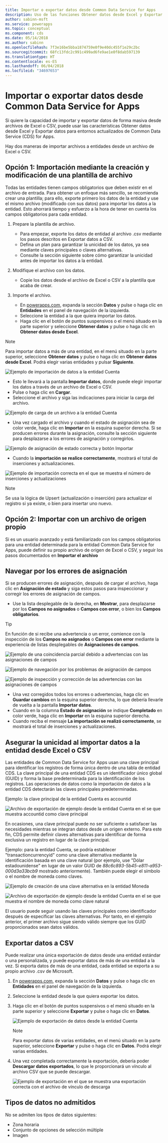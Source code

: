 ```yaml
---
title: Importar o exportar datos desde Common Data Service for Apps
description: Uso de las funciones Obtener datos desde Excel y Exportar datos para importar y exportar datos de forma masiva desde archivos de Excel o CSV a las entidades de Common Data Service (CDS) for Apps
author: sabinn-msft
ms.service: powerapps
ms.topic: conceptual
ms.component: cds
ms.date: 05/14/2018
ms.author: sabinn
ms.openlocfilehash: 7f3e16be5bba1874759e0f9e40dc455f1e29c2bc
ms.sourcegitcommit: 68fc13fdc2c991c499ad6fe9ae1e0f8dab597139
ms.translationtype: HT
ms.contentlocale: es-ES
ms.lasthandoff: 06/04/2018
ms.locfileid: "34697653"
---
```

# <a name="import-or-export-data-from-the-common-data-service-for-apps"></a>Importar o exportar datos desde Common Data Service for Apps

Si quiere la capacidad de importar y exportar datos de forma masiva desde archivos de Excel o CSV, puede usar las características Obtener datos desde Excel y Exportar datos para entornos actualizados de Common Data Service (CDS) for Apps.

Hay dos maneras de importar archivos a entidades desde un archivo de Excel o CSV.

## <a name="option-1-import-by-creating-and-modifying-a-file-template"></a>Opción 1: Importación mediante la creación y modificación de una plantilla de archivo

Todas las entidades tienen campos obligatorios que deben existir en el archivo de entrada. Para obtener un enfoque más sencillo, se recomienda crear una plantilla; para ello, exporte primero los datos de la entidad y use el mismo archivo (modificado con sus datos) para importar los datos a la entidad. Esto ahorrará tiempo y esfuerzo a la hora de tener en cuenta los campos obligatorios para cada entidad.

1. Prepare la plantilla de archivo.

    - Para empezar, exporte los datos de entidad al archivo .csv mediante los pasos descritos en Exportar datos a CSV.
    - Defina un plan para garantizar la unicidad de los datos, ya sea mediante claves principales o claves alternativas.
    - Consulte la sección siguiente sobre cómo garantizar la unicidad antes de importar los datos a la entidad.

1. Modifique el archivo con los datos.

    - Copie los datos desde el archivo de Excel o CSV a la plantilla que acaba de crear.

1. Importe el archivo.
    - En [powerapps.com](https://web.powerapps.com/), expanda la sección **Datos** y pulse o haga clic en **Entidades** en el panel de navegación de la izquierda.
    - Seleccione la entidad a la que quiera importar los datos.
    - Haga clic en el botón de puntos suspensivos o el menú situado en la parte superior y seleccione **Obtener datos** y pulse o haga clic en **Obtener datos desde Excel**.

> [!NOTE]
> Para importar datos a más de una entidad, en el menú situado en la parte superior, seleccione **Obtener datos** y pulse o haga clic en **Obtener datos desde Excel**. Podrá elegir varias entidades y pulsar **Siguiente**.

![Ejemplo de importación de datos a la entidad Cuenta](./media/data-platform-import-export/import-data-to-account.png)

- Esto le llevará a la pantalla **Importar datos**, donde puede elegir importar los datos a través de un archivo de Excel o CSV.
- Pulse o haga clic en **Cargar**.
- Seleccione el archivo y siga las indicaciones para iniciar la carga del archivo.

![Ejemplo de carga de un archivo a la entidad Cuenta](./media/data-platform-import-export/upload-account.png)

- Una vez cargado el archivo y cuando el estado de asignación sea de color verde, haga clic en **Importar** en la esquina superior derecha. Si se producen errores durante la asignación, consulte la sección siguiente para desplazarse a los errores de asignación y corregirlos.

![Ejemplo de asignación de estado correcta y botón Importar](./media/data-platform-import-export/success-map-imp.png)

- Cuando la **importación se realice correctamente**, mostrará el total de inserciones y actualizaciones.

![Ejemplo de importación correcta en el que se muestra el número de inserciones y actualizaciones](./media/data-platform-import-export/success-imp-insert.png)

> [!NOTE]
> Se usa la lógica de Upsert (actualización o inserción) para actualizar el registro si ya existe, o bien para insertar uno nuevo.

## <a name="option-2-import-by-bringing-your-own-source-file"></a>Opción 2: Importar con un archivo de origen propio

Si es un usuario avanzado y está familiarizado con los campos obligatorios para una entidad determinada para la entidad Common Data Service for Apps, puede definir su propio archivo de origen de Excel o CSV, y seguir los pasos documentados en **Importar el archivo**

## <a name="navigating-mapping-errors"></a>Navegar por los errores de asignación

Si se producen errores de asignación, después de cargar el archivo, haga clic en **Asignación de estado** y siga estos pasos para inspeccionar y corregir los errores de asignación de campos.

- Use la lista desplegable de la derecha, en **Mostrar**, para desplazarse por los **Campos no asignados** o **Campos con error**, o bien los **Campos obligatorios**.

> [!TIP]
> En función de si recibe una advertencia o un error, comience con la inspección de los **Campos no asignados** o **Campos con error** mediante la experiencia de listas desplegables de **Asignaciones de campos**.

![Ejemplo de una coincidencia parcial debido a advertencias con las asignaciones de campos](./media/data-platform-import-export/partial-match.png)

![Ejemplo de navegación por los problemas de asignación de campos](./media/data-platform-import-export/navigate-mappings.png)

![ Ejemplo de inspección y corrección de las advertencias con las asignaciones de campos](./media/data-platform-import-export/inspect-warnings.png)

- Una vez corregidos todos los errores o advertencias, haga clic en **Guardar cambios** en la esquina superior derecha, lo que debería llevarle de vuelta a la pantalla **Importar datos**.
- Cuando en la columna **Estado de asignación** se indique **Completado** en color verde, haga clic en **Importar** en la esquina superior derecha.
- Cuando reciba el mensaje **La importación se realizó correctamente**, se mostrará el total de inserciones y actualizaciones.

## <a name="ensuring-uniqueness-while-importing-data-into-entity-from-excel-or-csv"></a>Asegurar la unicidad al importar datos a la entidad desde Excel o CSV

Las entidades de Common Data Service for Apps usan una clave principal para identificar los registros de forma única dentro de una tabla de entidad CDS. La clave principal de una entidad CDS es un identificador único global (GUID) y forma la base predeterminada para la identificación de los registros. Las operaciones de datos como la importación de datos a la entidad CDS detectarán las claves principales predeterminadas.

Ejemplo: la clave principal de la entidad Cuenta es accountid

![Archivo de exportación de ejemplo desde la entidad Cuenta en el se que muestra accountid como clave principal](./media/data-platform-import-export/export-pk.png)

En ocasiones, una clave principal puede no ser suficiente o satisfacer las necesidades mientras se integran datos desde un origen externo. Para este fin, CDS permite definir claves alternativas para identificar de forma exclusiva un registro en lugar de la clave principal.

Ejemplo: para la entidad Cuenta, se podría establecer "transactioncurrencyid" como una clave alternativa mediante la identificación basada en una clave natural (por ejemplo, use "Dólar estadounidense" en lugar de un valor GUID de *88c6c893-5b45-e811-a953-000d3a33bcb9* mostrado anteriormente). También puede elegir el símbolo o el nombre de moneda como claves.

![Ejemplo de creación de una clave alternativa en la entidad Moneda](./media/data-platform-import-export/create-ak.png)

![Archivo de exportación de ejemplo desde la entidad Cuenta en el se que muestra el nombre de moneda como clave natural](./media/data-platform-import-export/export-nk.png)

El usuario puede seguir usando las claves principales como identificador después de especificar las claves alternativas. Por tanto, en el ejemplo anterior, el primer archivo sigue siendo válido siempre que los GUID proporcionados sean datos válidos.

## <a name="export-data-to-csv"></a>Exportar datos a CSV

Puede realizar una única exportación de datos desde una entidad estándar o una personalizada, y puede exportar datos de más de una entidad a la vez. Si exporta datos de más de una entidad, cada entidad se exporta a su propio archivo .csv de Microsoft.

1. En [powerapps.com](https://web.powerapps.com/), expanda la sección **Datos** y pulse o haga clic en **Entidades** en el panel de navegación de la izquierda.
1. Seleccione la entidad desde la que quiera exportar los datos.
1. Haga clic en el botón de puntos suspensivos o el menú situado en la parte superior y seleccione **Exportar** y pulse o haga clic en **Datos**.

    ![Ejemplo de exportación de datos desde la entidad Cuenta](./media/data-platform-import-export/export-account.png)

    > [!NOTE]
    > Para exportar datos de varias entidades, en el menú situado en la parte superior, seleccione **Exportar** y pulse o haga clic en **Datos**. Podrá elegir varias entidades.

1. Una vez completada correctamente la exportación, debería poder **Descargar datos exportados**, lo que le proporcionará un vínculo al archivo CSV que se puede descargar.

    ![Ejemplo de exportación en el que se muestra una exportación correcta con el archivo de vínculo de descarga](./media/data-platform-import-export/export-success.png)

## <a name="unsupported-data-types"></a>Tipos de datos no admitidos

No se admiten los tipos de datos siguientes:

- Zona horaria
- Conjunto de opciones de selección múltiple
- Imagen

